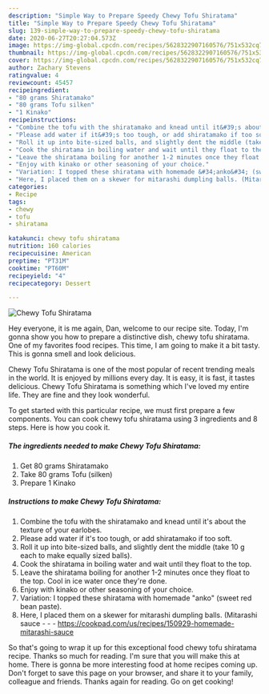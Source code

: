 ```yaml
---
description: "Simple Way to Prepare Speedy Chewy Tofu Shiratama"
title: "Simple Way to Prepare Speedy Chewy Tofu Shiratama"
slug: 139-simple-way-to-prepare-speedy-chewy-tofu-shiratama
date: 2020-06-27T20:27:04.573Z
image: https://img-global.cpcdn.com/recipes/5628322907160576/751x532cq70/chewy-tofu-shiratama-recipe-main-photo.jpg
thumbnail: https://img-global.cpcdn.com/recipes/5628322907160576/751x532cq70/chewy-tofu-shiratama-recipe-main-photo.jpg
cover: https://img-global.cpcdn.com/recipes/5628322907160576/751x532cq70/chewy-tofu-shiratama-recipe-main-photo.jpg
author: Zachary Stevens
ratingvalue: 4
reviewcount: 45457
recipeingredient:
- "80 grams Shiratamako"
- "80 grams Tofu silken"
- "1 Kinako"
recipeinstructions:
- "Combine the tofu with the shiratamako and knead until it&#39;s about the texture of your earlobes."
- "Please add water if it&#39;s too tough, or add shiratamako if too soft."
- "Roll it up into bite-sized balls, and slightly dent the middle (take 10 g each to make equally sized balls)."
- "Cook the shiratama in boiling water and wait until they float to the top."
- "Leave the shiratama boiling for another 1-2 minutes once they float to the top. Cool in ice water once they&#39;re done."
- "Enjoy with kinako or other seasoning of your choice."
- "Variation: I topped these shiratama with homemade &#34;anko&#34; (sweet red bean paste)."
- "Here, I placed them on a skewer for mitarashi dumpling balls. (Mitarashi sauce -  https://cookpad.com/us/recipes/150929-homemade-mitarashi-sauce"
categories:
- Recipe
tags:
- chewy
- tofu
- shiratama

katakunci: chewy tofu shiratama 
nutrition: 160 calories
recipecuisine: American
preptime: "PT31M"
cooktime: "PT60M"
recipeyield: "4"
recipecategory: Dessert

---
```



![Chewy Tofu Shiratama](https://img-global.cpcdn.com/recipes/5628322907160576/751x532cq70/chewy-tofu-shiratama-recipe-main-photo.jpg)

Hey everyone, it is me again, Dan, welcome to our recipe site. Today, I'm gonna show you how to prepare a distinctive dish, chewy tofu shiratama. One of my favorites food recipes. This time, I am going to make it a bit tasty. This is gonna smell and look delicious.

Chewy Tofu Shiratama is one of the most popular of recent trending meals in the world. It is enjoyed by millions every day. It is easy, it is fast, it tastes delicious. Chewy Tofu Shiratama is something which I've loved my entire life. They are fine and they look wonderful.




To get started with this particular recipe, we must first prepare a few components. You can cook chewy tofu shiratama using 3 ingredients and 8 steps. Here is how you cook it.

<!--inarticleads1-->

##### The ingredients needed to make Chewy Tofu Shiratama:

1. Get 80 grams Shiratamako
1. Take 80 grams Tofu (silken)
1. Prepare 1 Kinako




<!--inarticleads2-->

##### Instructions to make Chewy Tofu Shiratama:

1. Combine the tofu with the shiratamako and knead until it&#39;s about the texture of your earlobes.
1. Please add water if it&#39;s too tough, or add shiratamako if too soft.
1. Roll it up into bite-sized balls, and slightly dent the middle (take 10 g each to make equally sized balls).
1. Cook the shiratama in boiling water and wait until they float to the top.
1. Leave the shiratama boiling for another 1-2 minutes once they float to the top. Cool in ice water once they&#39;re done.
1. Enjoy with kinako or other seasoning of your choice.
1. Variation: I topped these shiratama with homemade &#34;anko&#34; (sweet red bean paste).
1. Here, I placed them on a skewer for mitarashi dumpling balls. (Mitarashi sauce - -  - https://cookpad.com/us/recipes/150929-homemade-mitarashi-sauce




So that's going to wrap it up for this exceptional food chewy tofu shiratama recipe. Thanks so much for reading. I'm sure that you will make this at home. There is gonna be more interesting food at home recipes coming up. Don't forget to save this page on your browser, and share it to your family, colleague and friends. Thanks again for reading. Go on get cooking!
